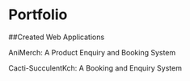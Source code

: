 # Portfolio

##Created Web Applications


AniMerch: A Product Enquiry and Booking System

Cacti-SucculentKch: A Booking and Enquiry System
